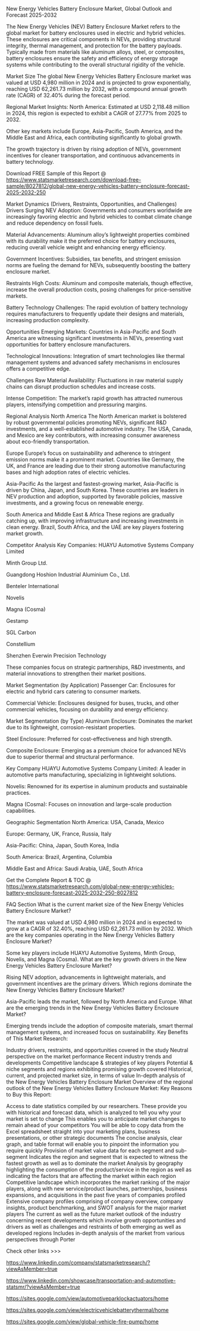 New Energy Vehicles Battery Enclosure Market, Global Outlook and Forecast 2025-2032

The New Energy Vehicles (NEV) Battery Enclosure Market refers to the global market for battery enclosures used in electric and hybrid vehicles. These enclosures are critical components in NEVs, providing structural integrity, thermal management, and protection for the battery payloads. Typically made from materials like aluminum alloys, steel, or composites, battery enclosures ensure the safety and efficiency of energy storage systems while contributing to the overall structural rigidity of the vehicle.

Market Size
The global New Energy Vehicles Battery Enclosure market was valued at USD 4,980 million in 2024 and is projected to grow exponentially, reaching USD 62,261.73 million by 2032, with a compound annual growth rate (CAGR) of 32.40% during the forecast period.

Regional Market Insights:
North America: Estimated at USD 2,118.48 million in 2024, this region is expected to exhibit a CAGR of 27.77% from 2025 to 2032.

Other key markets include Europe, Asia-Pacific, South America, and the Middle East and Africa, each contributing significantly to global growth.

The growth trajectory is driven by rising adoption of NEVs, government incentives for cleaner transportation, and continuous advancements in battery technology.

Download FREE Sample of this Report @ https://www.statsmarketresearch.com/download-free-sample/8027812/global-new-energy-vehicles-battery-enclosure-forecast-2025-2032-250


Market Dynamics (Drivers, Restraints, Opportunities, and Challenges)
Drivers
Surging NEV Adoption: Governments and consumers worldwide are increasingly favoring electric and hybrid vehicles to combat climate change and reduce dependency on fossil fuels.

Material Advancements: Aluminum alloy’s lightweight properties combined with its durability make it the preferred choice for battery enclosures, reducing overall vehicle weight and enhancing energy efficiency.

Government Incentives: Subsidies, tax benefits, and stringent emission norms are fueling the demand for NEVs, subsequently boosting the battery enclosure market.

Restraints
High Costs: Aluminum and composite materials, though effective, increase the overall production costs, posing challenges for price-sensitive markets.

Battery Technology Challenges: The rapid evolution of battery technology requires manufacturers to frequently update their designs and materials, increasing production complexity.

Opportunities
Emerging Markets: Countries in Asia-Pacific and South America are witnessing significant investments in NEVs, presenting vast opportunities for battery enclosure manufacturers.

Technological Innovations: Integration of smart technologies like thermal management systems and advanced safety mechanisms in enclosures offers a competitive edge.

Challenges
Raw Material Availability: Fluctuations in raw material supply chains can disrupt production schedules and increase costs.

Intense Competition: The market’s rapid growth has attracted numerous players, intensifying competition and pressuring margins.

Regional Analysis
North America
The North American market is bolstered by robust governmental policies promoting NEVs, significant R&D investments, and a well-established automotive industry. The USA, Canada, and Mexico are key contributors, with increasing consumer awareness about eco-friendly transportation.

Europe
Europe’s focus on sustainability and adherence to stringent emission norms make it a prominent market. Countries like Germany, the UK, and France are leading due to their strong automotive manufacturing bases and high adoption rates of electric vehicles.

Asia-Pacific
As the largest and fastest-growing market, Asia-Pacific is driven by China, Japan, and South Korea. These countries are leaders in NEV production and adoption, supported by favorable policies, massive investments, and a growing focus on renewable energy.

South America and Middle East & Africa
These regions are gradually catching up, with improving infrastructure and increasing investments in clean energy. Brazil, South Africa, and the UAE are key players fostering market growth.

Competitor Analysis
Key Companies:
HUAYU Automotive Systems Company Limited

Minth Group Ltd.

Guangdong Hoshion Industrial Aluminium Co., Ltd.

Benteler International

Novelis

Magna (Cosma)

Gestamp

SGL Carbon

Constellium

Shenzhen Everwin Precision Technology

These companies focus on strategic partnerships, R&D investments, and material innovations to strengthen their market positions.

Market Segmentation (by Application)
Passenger Car: Enclosures for electric and hybrid cars catering to consumer markets.

Commercial Vehicle: Enclosures designed for buses, trucks, and other commercial vehicles, focusing on durability and energy efficiency.

Market Segmentation (by Type)
Aluminum Enclosure: Dominates the market due to its lightweight, corrosion-resistant properties.

Steel Enclosure: Preferred for cost-effectiveness and high strength.

Composite Enclosure: Emerging as a premium choice for advanced NEVs due to superior thermal and structural performance.

Key Company
HUAYU Automotive Systems Company Limited: A leader in automotive parts manufacturing, specializing in lightweight solutions.

Novelis: Renowned for its expertise in aluminum products and sustainable practices.

Magna (Cosma): Focuses on innovation and large-scale production capabilities.

Geographic Segmentation
North America: USA, Canada, Mexico

Europe: Germany, UK, France, Russia, Italy

Asia-Pacific: China, Japan, South Korea, India

South America: Brazil, Argentina, Columbia

Middle East and Africa: Saudi Arabia, UAE, South Africa

Get the Complete Report & TOC @ https://www.statsmarketresearch.com/global-new-energy-vehicles-battery-enclosure-forecast-2025-2032-250-8027812


FAQ Section
What is the current market size of the New Energy Vehicles Battery Enclosure Market?

The market was valued at USD 4,980 million in 2024 and is expected to grow at a CAGR of 32.40%, reaching USD 62,261.73 million by 2032.
Which are the key companies operating in the New Energy Vehicles Battery Enclosure Market?

Some key players include HUAYU Automotive Systems, Minth Group, Novelis, and Magna (Cosma).
What are the key growth drivers in the New Energy Vehicles Battery Enclosure Market?

Rising NEV adoption, advancements in lightweight materials, and government incentives are the primary drivers.
Which regions dominate the New Energy Vehicles Battery Enclosure Market?

Asia-Pacific leads the market, followed by North America and Europe.
What are the emerging trends in the New Energy Vehicles Battery Enclosure Market?

Emerging trends include the adoption of composite materials, smart thermal management systems, and increased focus on sustainability.
Key Benefits of This Market Research:

Industry drivers, restraints, and opportunities covered in the study
Neutral perspective on the market performance
Recent industry trends and developments
Competitive landscape & strategies of key players
Potential & niche segments and regions exhibiting promising growth covered
Historical, current, and projected market size, in terms of value
In-depth analysis of the New Energy Vehicles Battery Enclosure Market
Overview of the regional outlook of the New Energy Vehicles Battery Enclosure Market:
Key Reasons to Buy this Report:

Access to date statistics compiled by our researchers. These provide you with historical and forecast data, which is analyzed to tell you why your market is set to change
This enables you to anticipate market changes to remain ahead of your competitors
You will be able to copy data from the Excel spreadsheet straight into your marketing plans, business presentations, or other strategic documents
The concise analysis, clear graph, and table format will enable you to pinpoint the information you require quickly
Provision of market value data for each segment and sub-segment
Indicates the region and segment that is expected to witness the fastest growth as well as to dominate the market
Analysis by geography highlighting the consumption of the product/service in the region as well as indicating the factors that are affecting the market within each region
Competitive landscape which incorporates the market ranking of the major players, along with new service/product launches, partnerships, business expansions, and acquisitions in the past five years of companies profiled
Extensive company profiles comprising of company overview, company insights, product benchmarking, and SWOT analysis for the major market players
The current as well as the future market outlook of the industry concerning recent developments which involve growth opportunities and drivers as well as challenges and restraints of both emerging as well as developed regions
Includes in-depth analysis of the market from various perspectives through Porter

Check other links >>>

https://www.linkedin.com/company/statsmarketresearch/?viewAsMember=true

https://www.linkedin.com/showcase/transportation-and-automotive-statsmr/?viewAsMember=true

https://sites.google.com/view/automotiveparklockactuators/home

https://sites.google.com/view/electricvehiclebatterythermal/home

https://sites.google.com/view/global-vehicle-fire-pump/home
